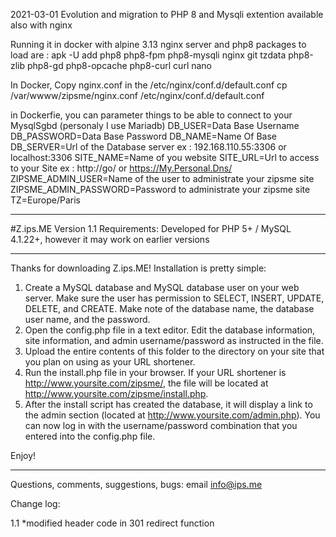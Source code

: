 2021-03-01 
Evolution and migration to PHP 8 and Mysqli extention available also with nginx

Running it in docker with alpine 3.13 nginx server and php8
packages to load are : 
apk -U add php8 php8-fpm php8-mysqli nginx git tzdata
php8-zlib php8-gd php8-opcache php8-curl curl nano

In Docker, 
Copy nginx.conf in the /etc/nginx/conf.d/default.conf
cp /var/wwww/zipsme/nginx.conf /etc/nginx/conf.d/default.conf

in Dockerfie, you can parameter things to be able to connect to your MysqlSgbd
(personaly I use Mariadb)
    DB_USER=Data Base Username 
    DB_PASSWORD=Data Base Password 
	  DB_NAME=Name Of Base 
	  DB_SERVER=Url of the Database server ex : 192.168.110.55:3306 or localhost:3306
	  SITE_NAME=Name of you website
	  SITE_URL=Url to access to your Site ex : http://go/ or https://My.Personal.Dns/
    ZIPSME_ADMIN_USER=Name of the user to administrate your zipsme site
	  ZIPSME_ADMIN_PASSWORD=Password to administrate your zipsme site
    TZ=Europe/Paris


--------------------------------------------------------------------------------------------------

#Z.ips.ME
Version 1.1
Requirements: Developed for PHP 5+ / MySQL 4.1.22+, however it may work on earlier versions

--------------------------------------------------------------------------------------------------

Thanks for downloading Z.ips.ME!  Installation is pretty simple:

1. Create a MySQL database and MySQL database user on your web server.  Make sure the user has permission to SELECT, INSERT, UPDATE, DELETE, and CREATE. Make note of the database name, the database user name, and the password.
2. Open the config.php file in a text editor.  Edit the database information, site information, and admin username/password as instructed in the file.
3. Upload the entire contents of this folder to the directory on your site that you plan on using as your URL shortener.
4. Run the install.php file in your browser.  If your URL shortener is http://www.yoursite.com/zipsme/, the file will be located at http://www.yoursite.com/zipsme/install.php.  
5. After the install script has created the database, it will display a link to the admin section (located at  http://www.yoursite.com/admin.php). You can now log in with the username/password combination that you entered into the config.php file.

Enjoy!

--------------------------------------------------------------------------------------------------

Questions, comments, suggestions, bugs: email info@ips.me

Change log:

1.1
*modified header code in 301 redirect function 

